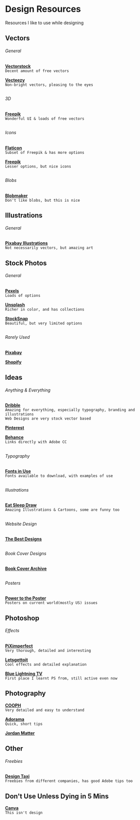 # Design Resources
Resources I like to use while designing

## Vectors
###### General
[**Vectorstock**](https://www.vectorstock.com)   
`Decent amount of free vectors`

[**Vecteezy**](https://www.vecteezy.com)  
`Non-bright vectors, pleasing to the eyes` 
##  

###### 3D
[**Freepik**](https://www.freepik.com)   
`Wonderful UI & loads of free vectors`
##  

###### Icons   
[**Flaticon**](https://www.flaticon.com)  
`Subset of Freepik & has more options`  

[**Freepik**](https://www.freepik.com)   
`Lesser options, but nice icons`
## 

###### Blobs
[**Blobmaker**](https://www.blobmaker.app)  
`Don't like blobs, but this is nice`
##

## Illustrations
###### General
[**Pixabay Illustrations**](https://pixabay.com/illustrations/)    
`Not necessarily vectors, but amazing art`

## Stock Photos
###### General
[**Pexels**](https://www.pexels.com)   
`Loads of options`

[**Unsplash**](https://unsplash.com)    
`Richer in color, and has collections`

[**StockSnap**](https://stocksnap.io)    
`Beautiful, but very limited options`
##

###### Rarely Used
[**Pixabay**](https://pixabay.com/)   

[**Shopify**](https://burst.shopify.com)   
##

## Ideas
###### Anything & Everything

[**Dribble**](https://dribbble.com/)   
`Amazing for everything, especially typography, branding and illustrations`   
`Web Designs are very stock vector based`

[**Pinterest**](https://www.pinterest.com)

[**Behance**](https://www.behance.net)    
`Links directly with Adobe CC`
##

###### Typography
[**Fonts in Use**](https://fontsinuse.com)   
`Fonts available to download, with examples of use`
##

###### Illustrations
[**Eat Sleep Draw**](https://eatsleepdraw.com)     
`Amazing Illustrations & Cartoons, some are funny too`
##

###### Website Design
[**The Best Designs**](https://www.thebestdesigns.com/designs/)
##

###### Book Cover Designs  
[**Book Cover Archive**](http://bookcoverarchive.com)
##

###### Posters
[**Power to the Poster**](https://powertotheposter.com)   
`Posters on current world(mostly US) issues`
##

## Photoshop
###### Effects 
[**PiXimperfect**](https://www.youtube.com/channel/UCMrvLMUITAImCHMOhX88PYQ)  
`Very thorough, detailed and interesting`

[**Letsgettoit**](https://www.youtube.com/user/LetsGetToitNow/videos)    
`Cool effects and detailed explanation`

[**Blue Lightning TV**](https://www.youtube.com/user/bluelightningtv)   
`First place I learnt PS from, still active even now`
##

## Photography
[**COOPH**](https://www.youtube.com/user/TheCooph)    
`Very detailed and easy to understand`

[**Adorama**](https://www.youtube.com/user/adoramaTV)      
`Quick, short tips`

[**Jordan Matter**](https://www.youtube.com/user/jordanmatter)   
##

## Other
###### Freebies
[**Design Taxi**](https://designtaxi.com/category/Freebies)     
`Freebies from different companies, has good Adobe tips too`
##

## Don't Use Unless Dying in 5 Mins
[**Canva**](https://www.canva.com)   
`This isn't design`
##  
